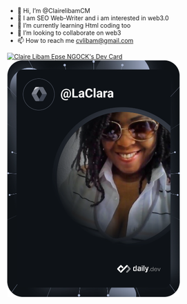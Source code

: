 - 👋 Hi, I’m @ClairelibamCM
- 👀 I am SEO Web-Writer and i am interested in web3.0
- 🌱 I’m currently learning Html coding too
- 💞️ I’m looking to collaborate on web3
- 📫 How to reach me cvlibam@gmail.com

<!---
ClairelibamCM/ClairelibamCM is a ✨ special ✨ repository because its `README.md` (this file) appears on your GitHub profile.
You can click the Preview link to take a look at your changes.
--->
<a href="https://app.daily.dev/LaClara"><img src="https://api.daily.dev/devcards/0d522b5669934321b9ef3865f76d9e1b.png?r=tow" width="400" alt="Claire Libam Epse NGOCK's Dev Card"/></a>
<a href="https://app.daily.dev/DailyDevTips"><img src="https://github.com/ClairelibamCM/ClairelibamCM/blob/master/devcard.svg" width="400" alt="Claire Libam's Dev Card"/></a>

